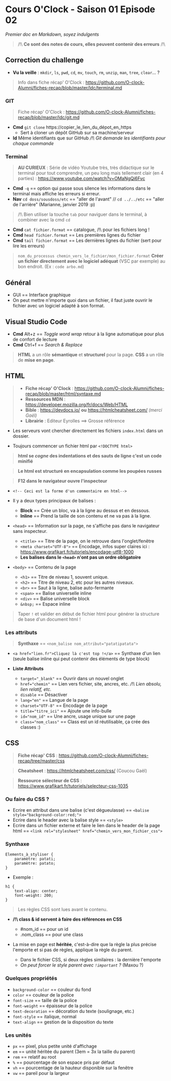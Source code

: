 # Cours O'Clock - Saison 01 Episode 02
_Premier doc en Markdown, soyez indulgents_

> /!\ __Ce sont des notes de cours, elles peuvent contenir des erreurs__ /!\

## Correction du challenge

* __Vu la veille__ : `mkdir`, `ls`, `pwd`, `cd`, `mv`, `touch`, `rm`, `unzip`, `man`, `tree`, `clear`... ?
> Info dans fiche récap' O'Clock : https://github.com/O-clock-Alumni/fiches-recap/blob/master/ldc/terminal.md

### GIT

> Fiche récap' O'Clock : https://github.com/O-clock-Alumni/fiches-recap/blob/master/ldc/git.md

* __Cmd__ `git clone` https://copier_le_lien_du_dépot_en_https
    * Sert à cloner un dépôt GitHub sur sa machine/serveur
* __Id__ Même identifiants que sur GitHub
    _/!\ Git demande les identifiants pour chaque commande_

### Terminal

> __AU CURIEUX__ : Série de vidéo Youtube très, très didactique sur le terminal pour tout comprendre, un peu long mais tellement clair (en 4 parties) : https://www.youtube.com/watch?v=OMaNgQi6Fvc 

* __Cmd__ `-q` == option qui passe sous silence les informations dans le terminal mais affiche les erreurs si erreur.
* __Nav__ `cd doss/sousdoss/etc` == "aller de l'avant" // `cd ../../etc` == "aller de l'arrière" (Marianne, janvier 2019 :p) 

> /!\ Bien utiliser la touche `tab` pour naviguer dans le terminal, à combiner avec la cmd `cd`

* __Cmd__ `cat fichier.format` == catalogue, /!\ pour les fichiers long !
* __Cmd__ `head fichier.format` == Les premières lignes du fichier
* __Cmd__ `tail fichier.format` == Les dernières lignes du fichier (sert pour lire les erreurs)

> `nom_du_processus chemin_vers_le_fichier/mon_fichier.format` __Créer un fichier directement avec le logiciel adéquat__ (VSC par exemple) au bon endroit. (Ex : `code arbo.md`)

## Général

* GUI == Interface graphique
* On peut mettre n'importe quoi dans un fichier, il faut juste ouvrir le fichier avec un logiciel adapté à son format.


## Visual Studio Code

* __Cmd__ Alt+z == _Toggle word wrap_ retour à la ligne automatique pour plus de confort de lecture
* __Cmd__ Ctrl+f == _Search & Replace_

> __HTML__ a un rôle __sémantique__ et __structurel__ pour la page. __CSS__ a un rôle de __mise en page__.


## HTML

> * __Fiche récap' O'Clock__ : https://github.com/O-clock-Alumni/fiches-recap/blob/master/html/syntaxe.md
> * __Ressources MDN__ : https://developer.mozilla.org/fr/docs/Web/HTML
> * __Bible__ : https://devdocs.io/ __ou__ https://htmlcheatsheet.com/ _(merci Gaël)_
> * __Librairie__ : Editeur Eyrolles ==> Grosse référence



* Les serveurs vont chercher directement les fichiers `index.html` dans un dossier.

* Toujours commencer un fichier html par `<!DOCTYPE html>`

> __html se *cogne* des indentations et des sauts de ligne c'est un code minifié__

> __Le html est structuré en encapsulation comme les poupées russes__

> __F12 dans le navigateur ouvre l'inspecteur__

* `<!-- Ceci est la forme d'un commentaire en html-->`

* Il y a deux types principaux de balises :
    * __Block__ == Crée un bloc, va à la ligne au dessus et en dessous.
    * __Inline__ == Prend la taille de son contenu et ne va pas à la ligne.

* `<head>` == Information sur la page, ne s'affiche pas dans le navigateur sans inspecteur.
    * `<title>` == Titre de la page, on le retrouve dans l'onglet/fenêtre
    * `<meta charset="UTF-8">` == Encodage, infos super claires ici : https://www.grafikart.fr/tutoriels/encodage-utf8-1000
    * __Les balises dans le `<head>` n'ont pas un ordre obligatoire__

* `<body>` == Contenu de la page
    * `<h1>` == Titre de niveau 1, souvent unique.
    * `<h2>` == Titre de niveau 2, etc pour les autres niveaux.
    * `<br>` == Saut à la ligne, balise auto-fermante
    * `<span>` == Balise universelle inline
    * `<div>` == Balise universelle block
    * `&nbsp;` == Espace inline

> Taper `!` et valider en début de fichier html pour générer la structure de base d'un document html !

### Les attributs

> __Synthaxe__ == `<nom_balise nom_attribut="patatipatata">`

* `<a href="lien.fr">Cliquez là c'est top !</a>` == Synthaxe d'un lien (seule balise inline qui peut contenir des éléments de type block)

* __Liste Attributs__
    * `target="_blank"` == Ouvrir dans un nouvel onglet
    * `href="chemin"` == Lien vers fichier, site, ancres, etc. _/!\ Lien absolu, lien relatif, etc._
    * `disable` == Désactiver
    * `lang="en"` == Langue de la page
    * `charset="UTF-8"` == Encodage de la page
    * `title="titre_ici"` == Ajoute une info-bulle
    * `id="nom_id"` == Une ancre, usage unique sur une page
    * `class="nom_class"` == Class est un id réutilisable, ça crée des classes :)

## CSS

> __Fiche récap' CSS__ : https://github.com/O-clock-Alumni/fiches-recap/tree/master/css

> __Cheatsheet__ : https://htmlcheatsheet.com/css/ (Coucou Gaël)

> __Ressource sélecteur de CSS__ : https://www.grafikart.fr/tutoriels/selecteur-css-1035


### Ou faire du CSS ?

* Ecrire en attribut dans une balise (c'est dégueulasse) == `<balise style="background-color:red;">`
* Ecrire dans le header avec la balise style == `<style>`
* Ecrire dans un fichier externe et faire le lien dans le header de la page html == `<link rel="stylesheet" href="chemin_vers_mon_fichier_css">`

### Synthaxe
```
Elements_à_styliser {
    paramètre: patati;
    paramètre: patato;
}
```
* Exemple :
```
h1 {
    text-align: center;
    font-weight: 200;
}
```

> Les règles CSS sont lues avant le contenu. 

* __/!\ class & id servent à faire des références en CSS__
    * #nom_id == pour un id
    * .nom_class == pour une class

* La mise en page est __héritée__, c'est-à-dire que la règle la plus précise l'emporte et si pas de règles, applique la règle du parent.
    * Dans le fichier CSS, si deux règles similaires : la dernière l'emporte
    * _On peut forcer le style parent avec `!important` ?_ (Maxou ?)

### Quelques propriétés

* `background-color` == couleur du fond
* `color` == couleur de la police
* `font-size` == taille de la police
* `font-weight` == épaisseur de la police
* `text-decoration` == décoration du texte (soulignage, etc.)
* `font-style` == italique, normal
* `text-align` == gestion de la disposition du texte

### Les unités

* `px` == pixel, plus petite unité d'affichage
* `em` == unité héritée du parent (3em = 3x la taille du parent)
* `rem` == relatif au root
* `%` == pourcentage de son espace pris par défaut
* `vh` == pourcentage de la hauteur disponible sur la fenêtre
* `vw` == pareil pour la largeur












